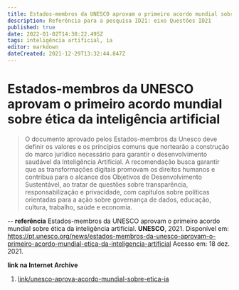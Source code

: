 ```yaml
---
title: Estados-membros da UNESCO aprovam o primeiro acordo mundial sobre ética da inteligência artificial
description: Referência para a pesquisa ID21: eixo Questões ID21
published: true
date: 2022-01-02T14:38:22.495Z
tags: inteligência artificial, ia
editor: markdown
dateCreated: 2021-12-29T13:32:44.847Z
---
```


# Estados-membros da UNESCO aprovam o primeiro acordo mundial sobre ética da inteligência artificial

> O documento aprovado pelos Estados-membros da Unesco deve definir os valores e os princípios comuns que nortearão a construção do marco jurídico necessário para garantir o desenvolvimento saudável da Inteligência Artificial. A recomendação busca garantir que as transformações digitais promovam os direitos humanos e contribua para o alcance dos Objetivos de Desenvolvimento Sustentável, ao tratar de questões sobre transparência, responsabilização e privacidade, com capítulos sobre políticas orientadas para a ação sobre governança de dados, educação, cultura, trabalho, saúde e economia. 

--
**referência**
Estados-membros da UNESCO aprovam o primeiro acordo mundial sobre ética da inteligência artificial. **UNESCO**, 2021. Disponível em: https://pt.unesco.org/news/estados-membros-da-unesco-aprovam-o-primeiro-acordo-mundial-etica-da-inteligencia-artificial Acesso em: 18 dez. 2021. 

**link na Internet Archive** 

1. [link/unesco-aprova-acordo-mundial-sobre-etica-ia](https://web.archive.org/web/20220102143441/https://pt.unesco.org/news/estados-membros-da-unesco-aprovam-o-primeiro-acordo-mundial-etica-da-inteligencia-artificial)
